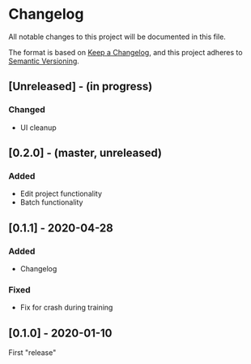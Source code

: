 # Changelog
All notable changes to this project will be documented in this file.

The format is based on [Keep a Changelog](https://keepachangelog.com/en/1.0.0/),
and this project adheres to [Semantic Versioning](https://semver.org/spec/v2.0.0.html).

## [Unreleased] - (in progress)
### Changed
- UI cleanup

## [0.2.0] - (master, unreleased)
### Added
- Edit project functionality
- Batch functionality

## [0.1.1] - 2020-04-28
### Added
- Changelog
### Fixed
- Fix for crash during training

## [0.1.0] - 2020-01-10
First "release"
